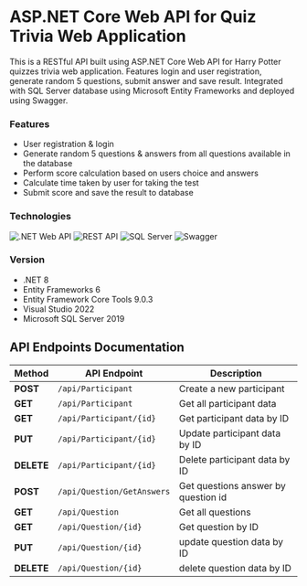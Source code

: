 # ASP.NET Core Web API for Quiz Trivia Web Application

This is a RESTful API built using ASP.NET Core Web API for Harry Potter quizzes trivia web application. Features login and user registration, generate random 5 questions, submit answer and save result. Integrated with SQL Server database using Microsoft Entity Frameworks and deployed using Swagger.

### Features
* User registration & login
* Generate random 5 questions & answers from all questions available in the database
* Perform score calculation based on users choice and answers
* Calculate time taken by user for taking the test
* Submit score and save the result to database

### Technologies
![.NET Web API](https://img.shields.io/badge/.NET_Web_API-%230078D4.svg?style=for-the-badge&logo=.net&logoColor=white)  ![REST API](https://img.shields.io/badge/REST_API-%23000000.svg?style=for-the-badge&logo=swagger&logoColor=white)  ![SQL Server](https://img.shields.io/badge/SQL_Server-%23007A92.svg?style=for-the-badge&logo=microsoft-sql-server&logoColor=white)  ![Swagger](https://img.shields.io/badge/Swagger-%2385EA2D.svg?style=for-the-badge&logo=swagger&logoColor=black)   

### Version
* .NET 8
* Entity Frameworks 6
* Entity Framework Core Tools 9.0.3
* Visual Studio 2022
* Microsoft SQL Server 2019

## API Endpoints Documentation

| Method     | API Endpoint               | Description                                      |
|------------|----------------------------|--------------------------------------------------|
| **POST**   | `/api/Participant`            | Create a new participant                              |
| **GET**   | `/api/Participant`            | Get all participant data                              |
| **GET**   | `/api/Participant/{id}`            | Get participant data by ID                            |
| **PUT**   | `/api/Participant/{id}`            | Update participant data by ID                            |
| **DELETE**   | `/api/Participant/{id}`            | Delete participant data by ID                            |
| **POST**   | `/api/Question/GetAnswers`            | Get questions answer by question id                |
| **GET**   | `/api/Question`            | Get all questions                      |
| **GET**   | `/api/Question/{id}`            | Get question by ID                      |
| **PUT**   | `/api/Question/{id}`            | update question data by ID                      |
| **DELETE**   | `/api/Question/{id}`            | delete question data by ID                      |
